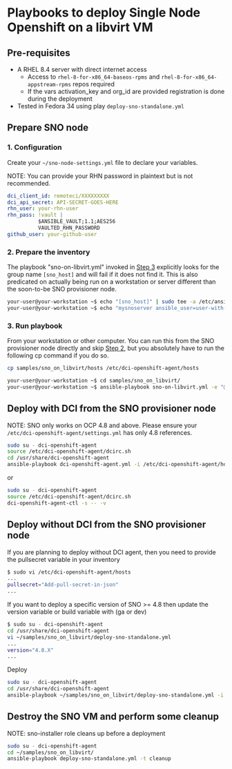 # Playbooks to deploy Single Node Openshift on a libvirt VM

## Pre-requisites

- A RHEL 8.4 server with direct internet access
  - Access to `rhel-8-for-x86_64-baseos-rpms` and `rhel-8-for-x86_64-appstream-rpms` repos required
  - If the vars activation_key and org_id are provided registration is done during the deployment
- Tested in Fedora 34 using play `deploy-sno-standalone.yml`

## Prepare SNO node

### 1. Configuration

Create your `~/sno-node-settings.yml` file to declare your variables.

NOTE: You can provide your RHN password in plaintext but is not recommended.

```yaml
dci_client_id: remoteci/XXXXXXXXX
dci_api_secret: API-SECRET-GOES-HERE
rhn_user: your-rhn-user
rhn_pass: !vault |
          $ANSIBLE_VAULT;1.1;AES256
          VAULTED_RHN_PASSWORD
github_user: your-github-user
```

### 2. Prepare the inventory

The playbook "sno-on-libvirt.yml" invoked in [Step 3](#3-run-playbook) explicitly looks for the group name `[sno_host]` and will fail if it does not find it.
This is also predicated on actually being run on a workstation or server different than the soon-to-be SNO provisioner node.

```bash
your-user@your-workstation ~$ echo "[sno_host]" | sudo tee -a /etc/ansible/hosts
your-user@your-workstation ~$ echo "mysnoserver ansible_user=user-with-sudo-priv ansible_host=some-server" | sudo tee -a /etc/ansible/hosts
```

### 3. Run playbook

From your workstation or other computer. You can run this from the SNO provisioner node directly and skip [Step 2](#2-prepare-the-inventory), but you absolutely have to run the following cp command if you do so.

```bash
cp samples/sno_on_libvirt/hosts /etc/dci-openshift-agent/hosts
```

```bash
your-user@your-workstation ~$ cd samples/sno_on_libvirt/
your-user@your-workstation ~$ ansible-playbook sno-on-libvirt.yml -e "@~/sno-node-settings.yml" -i /etc/ansible/hosts --vault-password-file ~/.vault_secret
```

## Deploy with DCI from the SNO provisioner node

NOTE: SNO only works on OCP 4.8 and above. Please ensure your `/etc/dci-openshift-agent/settings.yml` has only 4.8 references.

```bash
sudo su - dci-openshift-agent
source /etc/dci-openshift-agent/dcirc.sh
cd /usr/share/dci-openshift-agent
ansible-playbook dci-openshift-agent.yml -i /etc/dci-openshift-agent/hosts  -e "@/etc/dci-openshift-agent/settings.yml"
```

or

```bash
sudo su - dci-openshift-agent
source /etc/dci-openshift-agent/dcirc.sh
dci-openshift-agent-ctl -s -- -v
```

## Deploy without DCI from the SNO provisioner node

If you are planning to deploy without DCI agent, then you need to provide the pullsecret variable in your inventory

```bash
$ sudo vi /etc/dci-openshift-agent/hosts
...
pullsecret="Add-pull-secret-in-json"
...
```

If you want to deploy a specific version of SNO >= 4.8 then update the version variable or build variable with (ga or dev)

```bash
$ sudo su - dci-openshift-agent
cd /usr/share/dci-openshift-agent
vi ~/samples/sno_on_libvirt/deploy-sno-standalone.yml
...
version="4.8.X"
...
```

Deploy

```bash
sudo su - dci-openshift-agent
cd /usr/share/dci-openshift-agent
ansible-playbook ~/samples/sno_on_libvirt/deploy-sno-standalone.yml -i /etc/dci-openshift-agent/hosts
```

## Destroy the SNO VM and perform some cleanup

NOTE: sno-installer role cleans up before a deployment

```bash
sudo su - dci-openshift-agent
cd ~/samples/sno_on_libvirt/
ansible-playbook deploy-sno-standalone.yml -t cleanup
```

